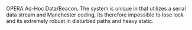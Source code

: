 OPERA Ad-Hoc Data/Beacon. The system is unique in that utilizes a serial data stream and Manchester coding, its therefore impossible to lose lock and its extremely robust in disturbed paths and heavy static.